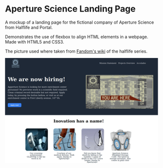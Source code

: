 # Aperture Science Landing Page

A mockup of a landing page for the fictional company of Aperture Science from Halflife and Portal.

Demonstrates the use of flexbox to align HTML elements in a webpage. Made with HTML5 and CSS3.

The picture used where taken from [Fandom's wiki](https://half-life.fandom.com/wiki/Main_Page) of the halflife series.

![Aperture Landing Page demo](/images/aperture-demo.gif "Page preview")